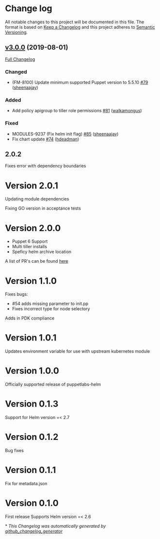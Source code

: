 # Change log

All notable changes to this project will be documented in this file. The format is based on [Keep a Changelog](http://keepachangelog.com/en/1.0.0/) and this project adheres to [Semantic Versioning](http://semver.org).

## [v3.0.0](https://github.com/puppetlabs/puppetlabs-helm/tree/v3.0.0) (2019-08-01)

[Full Changelog](https://github.com/puppetlabs/puppetlabs-helm/compare/2.0.2...v3.0.0)

### Changed

- \(FM-8100\) Update minimum supported Puppet version to 5.5.10 [\#79](https://github.com/puppetlabs/puppetlabs-helm/pull/79) ([sheenaajay](https://github.com/sheenaajay))

### Added

- Add policy apigroup to tiller role permissions [\#81](https://github.com/puppetlabs/puppetlabs-helm/pull/81) ([walkamongus](https://github.com/walkamongus))

### Fixed

- MODULES-9237 \(Fix helm init flag\) [\#85](https://github.com/puppetlabs/puppetlabs-helm/pull/85) ([sheenaajay](https://github.com/sheenaajay))
- Fix chart update [\#74](https://github.com/puppetlabs/puppetlabs-helm/pull/74) ([hdeadman](https://github.com/hdeadman))

## 2.0.2

Fixes error with dependency boundaries

# Version 2.0.1

Updating module dependencies

Fixing GO version in acceptance tests

# Version 2.0.0
- Puppet 6 Support
- Multi tiller installs
- Speficy helm archive location

A list of PR's can be found [here](https://github.com/puppetlabs/puppetlabs-helm/milestone/2?closed=1)

# Version 1.1.0

Fixes bugs:
- #54 adds missing parameter to init.pp
- Fixes incorrect type for node selectory

Adds in PDK compliance

# Version 1.0.1
Updates environment variable for use with upstream kubernetes module

# Version 1.0.0
Officially supported release of puppetlabs-helm

# Version 0.1.3
Support for Helm version =< 2.7

# Version 0.1.2
Bug fixes

# Version 0.1.1
Fix for metadata.json

# Version 0.1.0
First release
Supports Helm version =< 2.6



\* *This Changelog was automatically generated by [github_changelog_generator](https://github.com/skywinder/Github-Changelog-Generator)*
